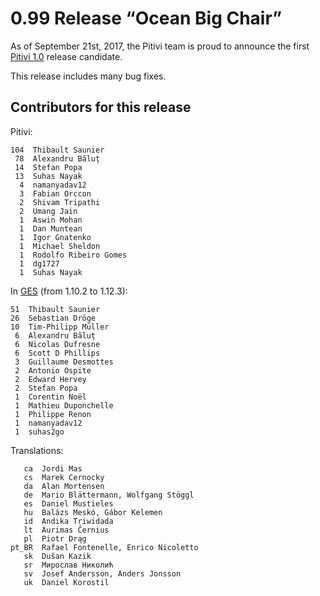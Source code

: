 # 0.99 Release “Ocean Big Chair”

As of September 21st, 2017, the Pitivi team is proud to announce the
first [Pitivi 1.0](releases/1.0.md) release candidate.

This release includes many bug fixes.

## Contributors for this release

Pitivi:

```
104  Thibault Saunier
 78  Alexandru Băluț
 14  Stefan Popa
 13  Suhas Nayak
  4  namanyadav12
  3  Fabian Orccon
  2  Shivam Tripathi
  2  Umang Jain
  1  Aswin Mohan
  1  Dan Muntean
  1  Igor Gnatenko
  1  Michael Sheldon
  1  Rodolfo Ribeiro Gomes
  1  dg1727
  1  Suhas Nayak
```

In [GES](GES.md) (from 1.10.2 to 1.12.3):

```
51  Thibault Saunier
26  Sebastian Dröge
10  Tim-Philipp Müller
 6  Alexandru Băluț
 6  Nicolas Dufresne
 6  Scott D Phillips
 3  Guillaume Desmottes
 2  Antonio Ospite
 2  Edward Hervey
 2  Stefan Popa
 1  Corentin Noël
 1  Mathieu Duponchelle
 1  Philippe Renon
 1  namanyadav12
 1  suhas2go
```

Translations:

```
   ca  Jordi Mas
   cs  Marek Cernocky
   da  Alan Mortensen
   de  Mario Blättermann, Wolfgang Stöggl
   es  Daniel Mustieles
   hu  Balázs Meskó, Gábor Kelemen
   id  Andika Triwidada
   lt  Aurimas Černius
   pl  Piotr Drąg
pt_BR  Rafael Fontenelle, Enrico Nicoletto
   sk  Dušan Kazik
   sr  Мирослав Николић
   sv  Josef Andersson, Anders Jonsson
   uk  Daniel Korostil
```
